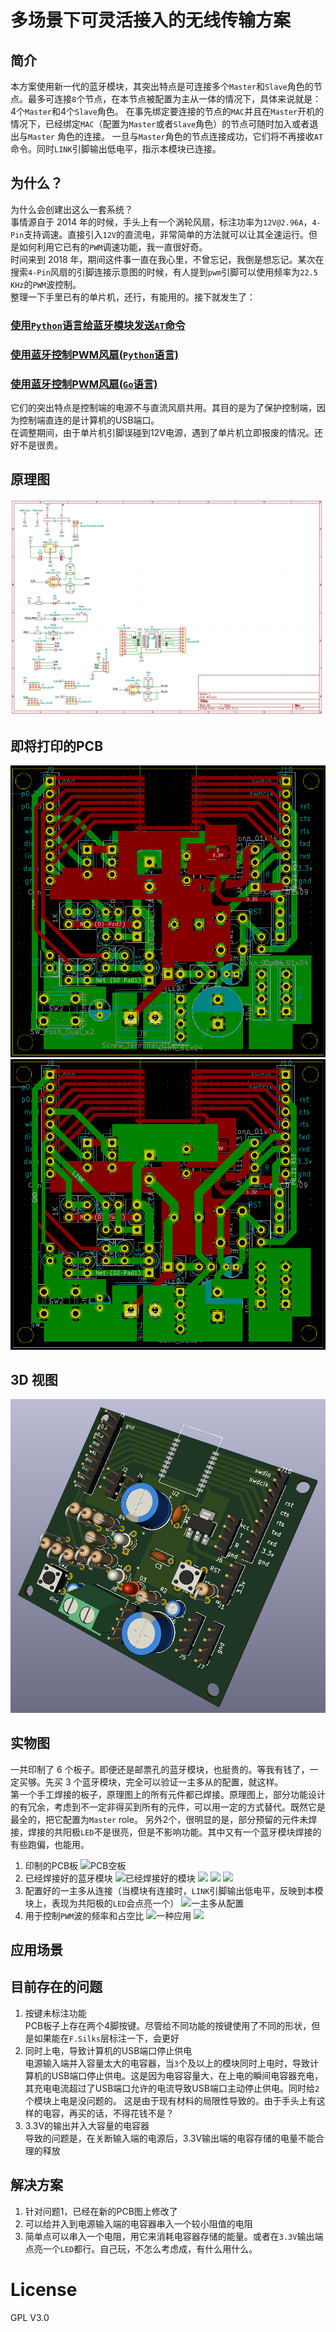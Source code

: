 # 多场景下可灵活接入的无线传输方案

## 简介
本方案使用新一代的蓝牙模块，其突出特点是可连接多个`Master`和`Slave`角色的节点。最多可连接`8`个节点，在本节点被配置为主从一体的情况下，具体来说就是：4个`Master`和4个`Slave`角色。
在事先绑定要连接的节点的`MAC`并且在`Master`开机的情况下，已经绑定`MAC`（配置为`Master`或者`Slave`角色）的节点可随时加入或者退出与`Master` 角色的连接。
一旦与`Master`角色的节点连接成功，它们将不再接收`AT`命令。同时`LINK`引脚输出低电平，指示本模块已连接。
## 为什么？
为什么会创建出这么一套系统？</br>
事情源自于 2014 年的时候，手头上有一个涡轮风扇，标注功率为`12V@2.96A`，`4-Pin`支持调速。直接引入`12V`的直流电，非常简单的方法就可以让其全速运行。但是如何利用它已有的`PWM`调速功能，我一直很好奇。</br>
时间来到 2018 年，期间这件事一直在我心里，不曾忘记，我倒是想忘记。某次在搜索`4-Pin`风扇的引脚连接示意图的时候，有人提到`pwm`引脚可以使用频率为`22.5 KHz`的`PWM`波控制。</br>
整理一下手里已有的单片机，还行，有能用的。接下就发生了：
### [使用`Python`语言给蓝牙模块发送`AT`命令](https://github.com/Iflier/QueryBLT)
### [使用蓝牙控制PWM风扇(`Python`语言)](https://github.com/Iflier/fanAndBLT)
### [使用蓝牙控制PWM风扇(`Go`语言)](https://github.com/Iflier/fanAndBLTGo)
它们的突出特点是控制端的电源不与直流风扇共用。其目的是为了保护控制端，因为控制端直连的是计算机的USB端口。</br>
在调整期间，由于单片机引脚误碰到12V电源，遇到了单片机立即报废的情况。还好不是很贵。
## 原理图
![原理图](https://github.com/Iflier/BTCluster/blob/master/images/Schematic.PNG)
## 即将打印的PCB
![PCB正面](https://github.com/Iflier/BTCluster/blob/master/images/PCB_front.PNG)
![PCB背面](https://github.com/Iflier/BTCluster/blob/master/images/PCB_back.PNG)
## 3D 视图
![3D模型](https://github.com/Iflier/BTCluster/blob/master/images/3D.PNG)

## 实物图
一共印制了 6 个板子。即便还是邮票孔的蓝牙模块，也挺贵的。等我有钱了，一定买够。先买 3 个蓝牙模块，完全可以验证一主多从的配置，就这样。</br>
第一个手工焊接的板子，原理图上的所有元件都已焊接。原理图上，部分功能设计的有冗余，考虑到不一定非得买到所有的元件，可以用一定的方式替代。既然它是最全的，把它配置为`Master` role。
另外2个，很明显的是，部分预留的元件未焊接，焊接的共阳极`LED`不是很亮，但是不影响功能。其中又有一个蓝牙模块焊接的有些跑偏，也能用。
1. 印制的PCB板
![PCB空板](https://github.com/Iflier/BTCluster/blob/master/images/PCB%E7%A9%BA%E6%9D%BF.jpg)
2. 已经焊接好的蓝牙模块
![已经焊接好的模块](https://github.com/Iflier/BTCluster/blob/master/images/%E5%85%A8%E9%83%A8%E7%9A%84%E6%9D%BF%E5%AD%90.jpg)
![](https://github.com/Iflier/BTCluster/blob/master/images/%E7%84%8A%E6%8E%A5%E5%A5%BD%E7%9A%84.jpg)
![](https://github.com/Iflier/BTCluster/blob/master/images/%E7%84%8A%E6%8E%A5%E5%A5%BD%E7%9A%842.jpg)
![](https://github.com/Iflier/BTCluster/blob/master/images/%E7%84%8A%E6%8E%A5%E5%A5%BD%E7%9A%843.jpg)
3. 配置好的一主多从连接（当模块有连接时，`LINK`引脚输出低电平，反映到本模块上，表现为共阳极的`LED`会点亮一个）
![一主多从配置](https://github.com/Iflier/BTCluster/blob/master/images/%E8%BF%9E%E6%8E%A5%E6%88%90%E5%8A%9F.jpg)
4. 用于控制`PWM`波的频率和占空比
![一种应用](https://github.com/Iflier/BTCluster/blob/master/images/%E5%BA%94%E7%94%A8.jpg)
![](https://github.com/Iflier/BTCluster/blob/master/images/%E5%BA%94%E7%94%A82.jpg)


## 应用场景


## 目前存在的问题
1. 按键未标注功能</br>
PCB板子上存在两个4脚按键。尽管给不同功能的按键使用了不同的形状，但是如果能在`F.Silks`层标注一下，会更好
2. 同时上电，导致计算机的USB端口停止供电</br>
电源输入端并入容量太大的电容器，当`3`个及以上的模块同时上电时，导致计算机的USB端口停止供电。这是因为电容容量大，在上电的瞬间电容器充电，其充电电流超过了USB端口允许的电流导致USB端口主动停止供电。同时给`2`个模块上电是没问题的。
这是由于现有材料的局限性导致的。由于手头上有这样的电容，再买的话，不得花钱不是？
3. 3.3V的输出并入大容量的电容器</br>
导致的问题是，在关断输入端的电源后，3.3V输出端的电容存储的电量不能合理的释放
## 解决方案
1. 针对问题1，已经在新的PCB图上修改了</br>
2. 可以给并入到电源输入端的电容器串入一个较小阻值的电阻</br>
3. 简单点可以串入一个电阻，用它来消耗电容器存储的能量。或者在`3.3V`输出端点亮一个`LED`都行。自己玩，不怎么考虑成，有什么用什么。</br>

# License
GPL V3.0

